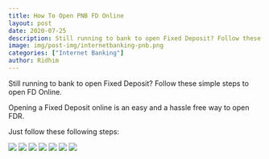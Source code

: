 ```yaml
---
title: How To Open PNB FD Online
layout: post
date: 2020-07-25
description: Still running to bank to open Fixed Deposit? Follow these simple steps to open FD Online.
image: img/post-img/internetbanking-pnb.png
categories: ["Internet Banking"]
author: Ridhim
---
```


Still running to bank to open Fixed Deposit? Follow these simple steps to open FD Online.

Opening a Fixed Deposit online is an easy and a hassle free way to open FDR.

Just follow these following steps:

<img src="https://www.dropbox.com/s/wcacztcf9nz3qyc/PNB-INTERNET-BANKING-01.png?dl=0" />

<img src="https://www.dropbox.com/s/3hniia969dkhv9h/PNB-INTERNET-BANKING-02.png?dl=0" />

<img src="https://www.dropbox.com/s/dfm2hfvns7mm2ne/PNB-INTERNET-BANKING-03.png?dl=0" />

<img src="https://www.dropbox.com/s/qhr8ggv6zdb4kcd/PNB-INTERNET-BANKING-04.png?dl=0" />

<img src="https://www.dropbox.com/s/zlrgryslk4gu2uc/PNB-INTERNET-BANKING-05.png?dl=0" />

<img src="https://www.dropbox.com/s/x6hx3t1i8a6o1ph/PNB-INTERNET-BANKING-06.png?dl=0" />

<img src="https://www.dropbox.com/s/79ov7y7j6olbh9a/PNB-INTERNET-BANKING-07.png?dl=0" />



